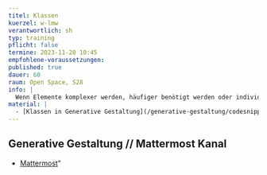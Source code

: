 ```yaml
---
titel: Klassen
kuerzel: w-lmw
verantwortlich: sh
typ: training
pflicht: false
termine: 2023-11-20 10:45
empfohlene-voraussetzungen:
published: true
dauer: 60
raum: Open Space, S28
info: |
  Wenn Elemente komplexer werden, häufiger benötigt werden oder individuelle Eigenschaften haben, dann lohnt sich der Einsatz von Klassen. Die Idee ist dabei, dass man mit Hilfe der Klasse eine Art Muster oder Template erzeugt und dieses Muster dann beliebig oft nutzen, also instanzieren kann. Eine Instanz einer Klasse ist ein Objekt.
material: |
  - [Klassen in Generative Gestaltung](/generative-gestaltung/codesnippets/klassen/)
---
```



## Generative Gestaltung // Mattermost Kanal
- [Mattermost](https://chat.coco.study/students/channels/class-generative-gestaltung)"
